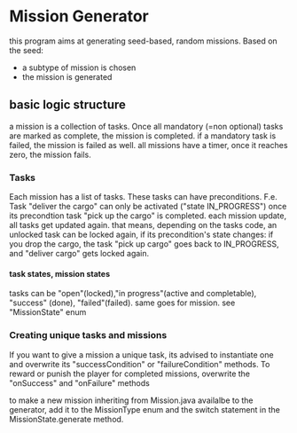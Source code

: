 # Mission Generator
this program aims at generating seed-based, random missions.
Based on the seed:
- a subtype of mission is chosen
- the mission is generated
## basic logic structure
a mission is a collection of tasks. Once all mandatory (=non optional) tasks are marked as complete,
the mission is completed. if a mandatory task is failed, the mission is failed as well. all missions
have a timer, once it reaches zero, the mission fails.

### Tasks
Each mission has a list of tasks. These tasks can have preconditions. F.e. Task "deliver the cargo" can only
be activated ("state IN_PROGRESS") once its precondtion task "pick up the cargo" is completed.
each mission update, all tasks get updated again. that means, depending on the tasks code, an unlocked task
 can be locked again, if its precondition's state changes:
 if you drop the cargo, the task "pick up cargo" goes back to IN_PROGRESS, and
 "deliver cargo" gets locked again.
 
 #### task states, mission states
 tasks can be "open"(locked),"in progress"(active and completable), "success" (done), "failed"(failed).
 same goes for mission. see "MissionState" enum
 
 ### Creating unique tasks and missions
 If you want to give a mission a unique task, its advised to instantiate one and overwrite its
 "successCondition" or "failureCondition" methods.
 To reward or punish the player for completed missions, overwrite the "onSuccess" and "onFailure" methods
 
 to make a new mission inheriting from Mission.java availalbe to the generator, add it to the MissionType enum and
 the switch statement in the MissionState.generate method.
